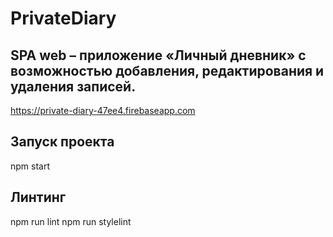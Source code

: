# PrivateDiary
## SPA web – приложение «Личный дневник» c возможностью добавления, редактирования и удаления записей.

https://private-diary-47ee4.firebaseapp.com

## Запуск проекта

npm start

## Линтинг

npm run lint
npm run stylelint
